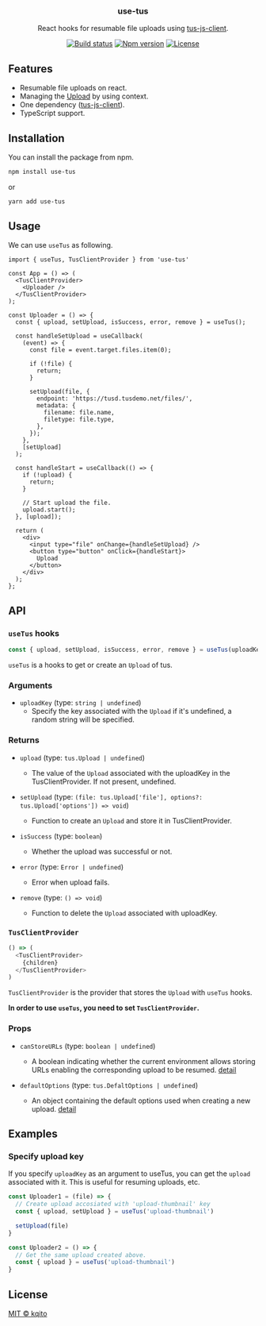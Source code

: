 <h3 align="center">
  use-tus
</h3>

<p align="center">
  React hooks for resumable file uploads using <a href="https://github.com/tus/tus-js-client">tus-js-client</a>.
</p>

<p align="center">
  <a href="https://github.com/kqito/use-tus/actions/workflows/test.yml"><img src="https://github.com/kqito/use-tus/workflows/Test/badge.svg" alt="Build status"></a>
  <a href="https://badge.fury.io/js/use-tus"><img src="https://badge.fury.io/js/use-tus.svg" alt="Npm version"></a>
  <a href="https://github.com/kqito/use-tus/blob/main/LICENSE"><img src="https://img.shields.io/github/license/kqito/use-tus" alt="License"></a>
</p>

## Features
- Resumable file uploads on react.
- Managing the [Upload](https://github.com/tus/tus-js-client/blob/master/docs/api.md#tusuploadfile-options) by using context.
- One dependency ([tus-js-client](https://github.com/tus/tus-js-client)).
- TypeScript support.


## Installation
You can install the package from npm.
```sh
npm install use-tus
```

or
```sh
yarn add use-tus
```

## Usage
We can use `useTus` as following.

```tsx
import { useTus, TusClientProvider } from 'use-tus'

const App = () => (
  <TusClientProvider>
    <Uploader />
  </TusClientProvider>
);

const Uploader = () => {
  const { upload, setUpload, isSuccess, error, remove } = useTus();

  const handleSetUpload = useCallback(
    (event) => {
      const file = event.target.files.item(0);

      if (!file) {
        return;
      }

      setUpload(file, {
        endpoint: 'https://tusd.tusdemo.net/files/',
        metadata: {
          filename: file.name,
          filetype: file.type,
        },
      });
    },
    [setUpload]
  );

  const handleStart = useCallback(() => {
    if (!upload) {
      return;
    }

    // Start upload the file.
    upload.start();
  }, [upload]);

  return (
    <div>
      <input type="file" onChange={handleSetUpload} />
      <button type="button" onClick={handleStart}>
        Upload
      </button>
    </div>
  );
};
```


## API
### `useTus` hooks

```js
const { upload, setUpload, isSuccess, error, remove } = useTus(uploadKey);
```

`useTus` is a hooks to get or create an `Upload` of tus.

### Arguments
- `uploadKey` (type: `string | undefined`)
  - Specify the key associated with the `Upload` if it's undefined, a random string will be specified.


### Returns
- `upload` (type: `tus.Upload | undefined`)
  - The value of the `Upload` associated with the uploadKey in the TusClientProvider. If not present, undefined.

- `setUpload` (type: `(file: tus.Upload['file'], options?: tus.Upload['options']) => void`)
  - Function to create an `Upload` and store it in TusClientProvider.

- `isSuccess` (type: `boolean`)
  - Whether the upload was successful or not.

- `error` (type: `Error | undefined`)
  - Error when upload fails.

- `remove` (type: `() => void`)
  - Function to delete the `Upload` associated with uploadKey.

### `TusClientProvider`

```js
() => (
  <TusClientProvider>
    {children}
  </TusClientProvider>
)
```

`TusClientProvider` is the provider that stores the `Upload` with `useTus` hooks.

**In order to use `useTus`, you need to set `TusClientProvider`.**

### Props
- `canStoreURLs` (type: `boolean | undefined`)
  - A boolean indicating whether the current environment allows storing URLs enabling the corresponding upload to be resumed. [detail](https://github.com/tus/tus-js-client/blob/master/docs/api.md#tuscanstoreurls)

- `defaultOptions` (type: `tus.DefaltOptions | undefined`)
  - An object containing the default options used when creating a new upload. [detail](https://github.com/tus/tus-js-client/blob/master/docs/api.md#tusdefaultoptions)

## Examples
### Specify upload key
If you specify `uploadKey` as an argument to useTus, you can get the `upload` associated with it. This is useful for resuming uploads, etc.

```js
const Uploader1 = (file) => {
  // Create upload accosiated with 'upload-thumbnail' key
  const { upload, setUpload } = useTus('upload-thumbnail')

  setUpload(file)
}

const Uploader2 = () => {
  // Get the same upload created above.
  const { upload } = useTus('upload-thumbnail')
}
```


## License
[MIT © kqito](./LICENSE)
